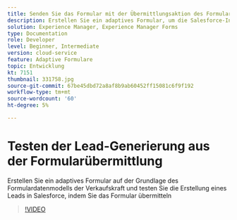 ```yaml
---
title: Senden Sie das Formular mit der Übermittlungsaktion des Formulardatenmodells.
description: Erstellen Sie ein adaptives Formular, um die Salesforce-Integration zu testen, indem Sie ein Lead-Objekt bei der Formularübermittlung erstellen
solution: Experience Manager, Experience Manager Forms
type: Documentation
role: Developer
level: Beginner, Intermediate
version: cloud-service
feature: Adaptive Formulare
topic: Entwicklung
kt: 7151
thumbnail: 331758.jpg
source-git-commit: 67be45dbd72a8af8b9ab60452ff15081c6f9f192
workflow-type: tm+mt
source-wordcount: '60'
ht-degree: 5%

---
```



# Testen der Lead-Generierung aus der Formularübermittlung

Erstellen Sie ein adaptives Formular auf der Grundlage des Formulardatenmodells der Verkaufskraft und testen Sie die Erstellung eines Leads in Salesforce, indem Sie das Formular übermitteln

>[!VIDEO](https://video.tv.adobe.com/v/331758?quality=12&learn=on)
